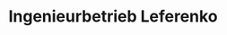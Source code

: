 ---
title: "Ingenieurbetrieb Leferenko"
url: /luebeck/ingenieurbetrieb-leferenko/
shop: Autohaus
---